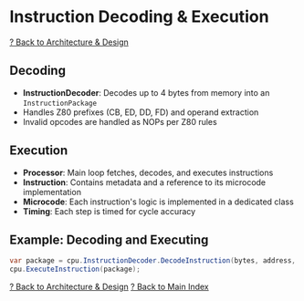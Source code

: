# Instruction Decoding & Execution

[? Back to Architecture & Design](README.md)

## Decoding
- **InstructionDecoder**: Decodes up to 4 bytes from memory into an `InstructionPackage`
- Handles Z80 prefixes (CB, ED, DD, FD) and operand extraction
- Invalid opcodes are handled as NOPs per Z80 rules

## Execution
- **Processor**: Main loop fetches, decodes, and executes instructions
- **Instruction**: Contains metadata and a reference to its microcode implementation
- **Microcode**: Each instruction's logic is implemented in a dedicated class
- **Timing**: Each step is timed for cycle accuracy

## Example: Decoding and Executing
```csharp
var package = cpu.InstructionDecoder.DecodeInstruction(bytes, address, out var skip, out var error);
cpu.ExecuteInstruction(package);
```

[? Back to Architecture & Design](README.md)
[? Back to Main Index](../README.md)

